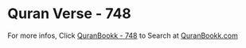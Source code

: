 # Quran Verse - 748 

For more infos, Click [QuranBookk - 748](https://www.quranbookk.com/quran/search?q=748) to Search at [QuranBookk.com](http://quranbookk.com/)